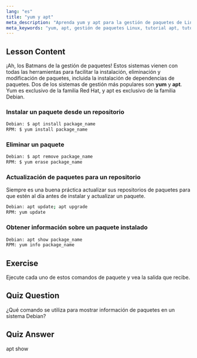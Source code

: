 ```yaml
---
lang: "es"
title: "yum y apt"
meta_description: "Aprenda yum y apt para la gestión de paquetes de Linux. Instale, elimine y actualice software en sistemas Debian/RPM con este tutorial para principiantes. ¡Empiece hoy mismo!"
meta_keywords: "yum, apt, gestión de paquetes Linux, tutorial apt, tutorial yum, comandos Linux, guía para principiantes, instalación de paquetes"
---
```


## Lesson Content

¡Ah, los Batmans de la gestión de paquetes! Estos sistemas vienen con todas las herramientas para facilitar la instalación, eliminación y modificación de paquetes, incluida la instalación de dependencias de paquetes. Dos de los sistemas de gestión más populares son **yum** y **apt**. Yum es exclusivo de la familia Red Hat, y apt es exclusivo de la familia Debian.

### Instalar un paquete desde un repositorio

```bash
Debian: $ apt install package_name
RPM: $ yum install package_name
```

### Eliminar un paquete

```bash
Debian: $ apt remove package_name
RPM: $ yum erase package_name
```

### Actualización de paquetes para un repositorio

Siempre es una buena práctica actualizar sus repositorios de paquetes para que estén al día antes de instalar y actualizar un paquete.

```bash
Debian: apt update; apt upgrade
RPM: yum update
```

### Obtener información sobre un paquete instalado

```bash
Debian: apt show package_name
RPM: yum info package_name
```

## Exercise

Ejecute cada uno de estos comandos de paquete y vea la salida que recibe.

## Quiz Question

¿Qué comando se utiliza para mostrar información de paquetes en un sistema Debian?

## Quiz Answer

apt show
